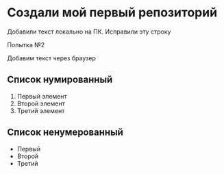 # Создали мой первый репозиторий

Добавили текст локально на ПК. Исправили эту строку

Попытка №2

Добавим текст через браузер

## Список нумированный
1. Первый элемент
2. Второй элемент
3. Третий элемент

## Список ненумерованный
* Первый
* Второй 
* Третий